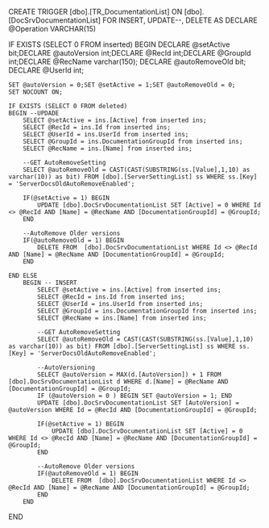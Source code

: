 ﻿CREATE   TRIGGER [dbo].[TR_DocumentationList] ON [dbo].[DocSrvDocumentationList]
FOR INSERT, UPDATE--, DELETE
AS
DECLARE @Operation VARCHAR(15)
 
IF EXISTS (SELECT 0 FROM inserted)
BEGIN
	DECLARE @setActive bit;DECLARE @autoVersion int;DECLARE @RecId int;DECLARE @GroupId int;DECLARE @RecName varchar(150);
	DECLARE @autoRemoveOld bit; DECLARE @UserId int;
	

	SET @autoVersion = 0;SET @setActive = 1;SET @autoRemoveOld = 0;
	SET NOCOUNT ON;

    IF EXISTS (SELECT 0 FROM deleted)
    BEGIN --UPDADE
		SELECT @setActive = ins.[Active] from inserted ins;
		SELECT @RecId = ins.Id from inserted ins;
		SELECT @UserId = ins.UserId from inserted ins;
		SELECT @GroupId = ins.DocumentationGroupId from inserted ins;
		SELECT @RecName = ins.[Name] from inserted ins;

		--GET AutoRemoveSetting
		SELECT @autoRemoveOld = CAST(CAST(SUBSTRING(ss.[Value],1,10) as varchar(10)) as bit) FROM [dbo].[ServerSettingList] ss WHERE ss.[Key] = 'ServerDocsOldAutoRemoveEnabled';

		IF(@setActive = 1) BEGIN
			UPDATE [dbo].DocSrvDocumentationList SET [Active] = 0 WHERE Id <> @RecId AND [Name] = @RecName AND [DocumentationGroupId] = @GroupId; 		
		END

		--AutoRemove Older versions
		IF(@autoRemoveOld = 1) BEGIN
			DELETE FROM  [dbo].DocSrvDocumentationList WHERE Id <> @RecId AND [Name] = @RecName AND [DocumentationGroupId] = @GroupId; 		
		END

	END ELSE
		BEGIN -- INSERT
			SELECT @setActive = ins.[Active] from inserted ins;
			SELECT @RecId = ins.Id from inserted ins;
			SELECT @UserId = ins.UserId from inserted ins;
			SELECT @GroupId = ins.DocumentationGroupId from inserted ins;
			SELECT @RecName = ins.[Name] from inserted ins;

			--GET AutoRemoveSetting
			SELECT @autoRemoveOld = CAST(CAST(SUBSTRING(ss.[Value],1,10) as varchar(10)) as bit) FROM [dbo].[ServerSettingList] ss WHERE ss.[Key] = 'ServerDocsOldAutoRemoveEnabled';

			--AutoVersioning
			SELECT @autoVersion = MAX(d.[AutoVersion]) + 1 FROM [dbo].DocSrvDocumentationList d WHERE d.[Name] = @RecName AND [DocumentationGroupId] = @GroupId;
			IF (@autoVersion = 0 ) BEGIN SET @autoVersion = 1; END
			UPDATE [dbo].DocSrvDocumentationList SET [AutoVersion] = @autoVersion WHERE Id = @RecId AND [DocumentationGroupId] = @GroupId;

			IF(@setActive = 1) BEGIN
				UPDATE [dbo].DocSrvDocumentationList SET [Active] = 0 WHERE Id <> @RecId AND [Name] = @RecName AND [DocumentationGroupId] = @GroupId; 		
			END
			
			--AutoRemove Older versions
			IF(@autoRemoveOld = 1) BEGIN
				DELETE FROM  [dbo].DocSrvDocumentationList WHERE Id <> @RecId AND [Name] = @RecName AND [DocumentationGroupId] = @GroupId; 		
			END
		END
END
